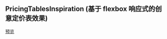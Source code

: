 ## PricingTablesInspiration (基于 flexbox 响应式的创意定价表效果)

[预览](https://nooodev.github.io/Frontend-Library/packages/PricingTablesInspiration/)